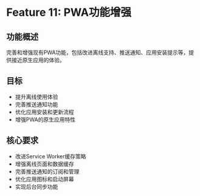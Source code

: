 # Feature 11: PWA功能增强

## 功能概述
完善和增强现有PWA功能，包括改进离线支持、推送通知、应用安装提示等，提供接近原生应用的体验。

## 目标
- 提升离线使用体验
- 完善推送通知功能
- 优化应用安装和更新流程
- 增强PWA的原生应用特性

## 核心要求
- 改进Service Worker缓存策略
- 增强离线页面和数据缓存
- 完善推送通知的订阅和管理
- 优化应用图标和启动屏幕
- 实现后台同步功能